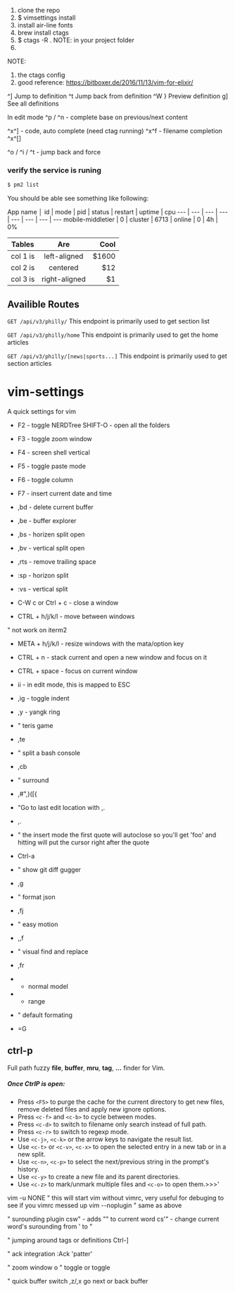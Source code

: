 1. clone the repo
2. $ vimsettings install
3. install air-line fonts
4. brew install ctags
5. $ ctags -R . NOTE: in your project folder
6. 


NOTE:
1. the ctags config
2. good reference: https://bitboxer.de/2016/11/13/vim-for-elixir/

^]    Jump to definition
^t    Jump back from definition
^W }    Preview definition
g]    See all definitions

In edit mode
^p / ^n - complete base on previous/next content

^x^] - code, auto complete (need ctag running)
^x^f - filename completion
^x^[]

^o / ^i / ^t - jump back and force


### verify the service is runing
```sh
$ pm2 list
```

You should be able see something like following:

App name │ id | mode | pid  | status | restart | uptime | cpu
--- | --- | --- | --- | --- | --- | --- | ---
mobile-middletier | 0 | cluster | 6713 | online | 0 | 4h | 0%

| Tables   |      Are      |  Cool |
|----------|:-------------:|------:|
| col 1 is |  left-aligned | $1600 |
| col 2 is |    centered   |   $12 |
| col 3 is | right-aligned |    $1 |


## Availible Routes
```GET /api/v3/philly/```
This endpoint is primarily used to get section list

```GET /api/v3/philly/home```
This endpoint is primarily used to get the home articles

```GET /api/v3/philly/[news|sports...]```
This endpoint is primarily used to get section articles


vim-settings
============
A quick settings for vim


* F2 - toggle NERDTree
    SHIFT-O - open all the folders

* F3 - toggle zoom window

* F4 - screen shell vertical

* F5 - toggle paste mode

* F6 - toggle column

* F7 - insert current date and time

* ,bd - delete current buffer

* ,be - buffer explorer

* ,bs - horizen split open

* ,bv - vertical split open

* ,rts - remove trailing space

* :sp - horizon split

* :vs - vertical split

* C-W c  or Ctrl + c - close a window

* CTRL + h/j/k/l - move between windows

" not work on iterm2
* META + h/j/k/l - resize windows with the mata/option key

* CTRL + n - stack current and open a new window and focus on it

* CTRL + space - focus on current window

* ii - in edit mode, this is mapped to ESC

* ,ig - toggle indent

* ,y  - yangk ring

* " teris game

* ,te


* " split a bash console
* ,cb

* " surround

* ,#",)([{

* "Go to last edit location with ,.

* ,.

* " the insert mode the first quote will autoclose so you'll get 'foo' and hitting <c-a> will put the cursor right after the quote

* Ctrl-a

* " show git diff gugger
* ,g


* " format json
* ,fj


* " easy motion
* ,,f<char>


* " visual find and replace
* ,fr
*   - normal model
*   - range

* " default formating
* =G

## ctrl-p
Full path fuzzy __file__, __buffer__, __mru__, __tag__, __...__ finder for Vim.
##### Once CtrlP is open:
* Press `<F5>` to purge the cache for the current directory to get new files, remove deleted files and apply new ignore options.
* Press `<c-f>` and `<c-b>` to cycle between modes.
* Press `<c-d>` to switch to filename only search instead of full path.
* Press `<c-r>` to switch to regexp mode.
* Use `<c-j>`, `<c-k>` or the arrow keys to navigate the result list.
* Use `<c-t>` or `<c-v>`, `<c-x>` to open the selected entry in a new tab or in a new split.
* Use `<c-n>`, `<c-p>` to select the next/previous string in the prompt's history.
* Use `<c-y>` to create a new file and its parent directories.
* Use `<c-z>` to mark/unmark multiple files and `<c-o>` to open them.>>>'

vim -u NONE " this will start vim without vimrc, very useful for debuging to see if you vimrc messed up
vim --noplugin " same as above

" surounding plugin
csw" - adds "" to current word
cs'" - change current word's surounding from ' to "


" jumping around tags or definitions
Ctrl-]

" ack integration
:Ack 'patter'


" zoom window
<C-W> o  " toggle
or <F3> toggle

" quick buffer switch
,z/,x go next or back buffer
